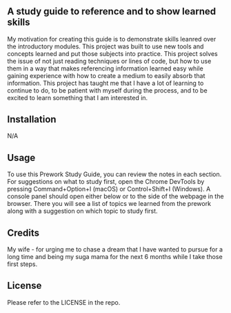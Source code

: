 # <Prework Study Guide>

## A study guide to reference and to show learned skills

My motivation for creating this guide is to demonstrate skills leanred over the introductory modules.
This project was built to use new tools and concepts learned and put those subjects into practice.
This project solves the issue of not just reading techniques or lines of code, but how to use them in a way that makes referencing information learned easy while gaining experience with how to create a medium to easily absorb that information. This project has taught me that I have a lot of learning to continue to do, to be patient with myself during the process, and to be excited to learn something that I am interested in.

## Installation

N/A

## Usage

To use this Prework Study Guide, you can review the notes in each section. For suggestions on what to study first, open the Chrome DevTools by pressing Command+Option+I (macOS) or Control+Shift+I (Windows). A console panel should open either below or to the side of the webpage in the browser. There you will see a list of topics we learned from the prework along with a suggestion on which topic to study first.

## Credits

My wife - for urging me to chase a dream that I have wanted to pursue for a long time and being my suga mama for the next 6 months while I take those first steps.

## License

Please refer to the LICENSE in the repo.